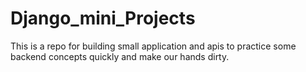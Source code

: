 # Django_mini_Projects
This is a repo for building small application and apis to practice some backend concepts quickly and make our hands dirty.
